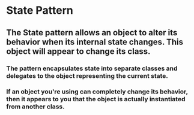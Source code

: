 # State Pattern
## The State pattern allows an object to alter its behavior when its internal state changes. This object will appear to change its class.

### The pattern encapsulates state into separate classes and delegates to the object representing the current state.
### If an object you're using can completely change its behavior, then it appears to you that the object is actually instantiated from another class.    